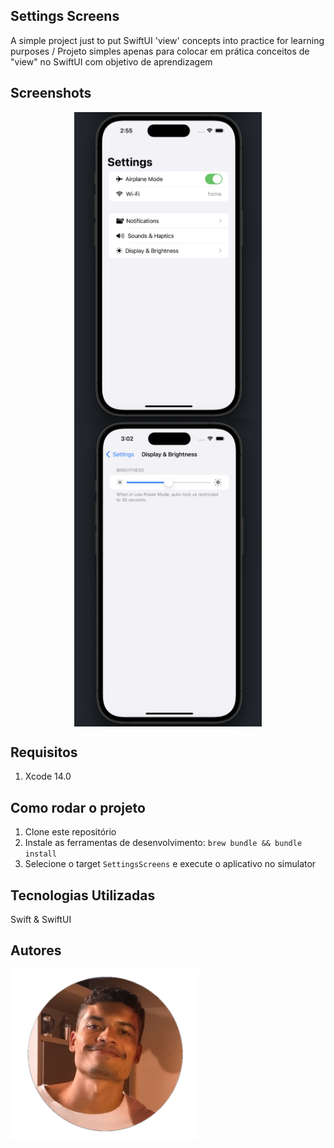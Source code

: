 ## Settings Screens

A simple project just to put SwiftUI 'view' concepts into practice for learning purposes / Projeto simples apenas para colocar em prática conceitos de "view" no SwiftUI com objetivo de aprendizagem

## Screenshots

<p align="center">
  <img src=".github/images/firstScreen.png" align="center" width=300>
  <img src=".github/images/SecondScreen.png" align="center" width=300>
</p>

## Requisitos

1. Xcode 14.0

## Como rodar o projeto
1. Clone este repositório
2. Instale as ferramentas de desenvolvimento: `brew bundle && bundle install`
3. Selecione o target `SettingsScreens` e execute o aplicativo no simulator

## Tecnologias Utilizadas

Swift & SwiftUI

## Autores

<img src=".github/images/profile.png" align="center" width=300>
